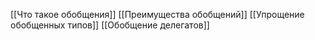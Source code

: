 [[Что такое обобщения]]
[[Преимущества обобщений]]
[[Упрощение обобщенных типов]]
[[Обобщение делегатов]]